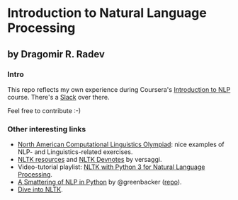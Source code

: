 # Introduction to Natural Language Processing
## by Dragomir R. Radev

### Intro

This repo reflects my own experience during Coursera's [Introduction to NLP](https://www.coursera.org/course/nlpintro) course. There's a [Slack](https://coursera-nlp-oct1.slack.com) over there.

Feel free to contribute :-)


### Other interesting links

- [North American Computational Linguistics Olympiad](http://www.nacloweb.org/past_olympiads.php): nice examples of NLP- and Linguistics-related exercises.
- [NLTK resources](https://www.dropbox.com/sh/mty6ajh3tk6wn8p/AABlAPkyUCS0CdoFRPpN2x4qa?dl=0) and [NLTK Devnotes](https://www.evernote.com/shard/s410/sh/403b3361-a129-4d11-b91c-f4f8c50df2de/43b5baa31bb07c63) by versaggi.
- Video-tutorial playlist: [NLTK with Python 3 for Natural Language Processing](https://www.youtube.com/playlist?list=PLQVvvaa0QuDf2JswnfiGkliBInZnIC4HL).
- [A Smattering of NLP in Python](http://nbviewer.ipython.org/github/charlieg/A-Smattering-of-NLP-in-Python/blob/master/A%20Smattering%20of%20NLP%20in%20Python.ipynb) by @greenbacker ([repo](https://github.com/charlieg/A-Smattering-of-NLP-in-Python)).
- [Dive into NLTK](http://textminingonline.com/dive-into-nltk-part-i-getting-started-with-nltk).
